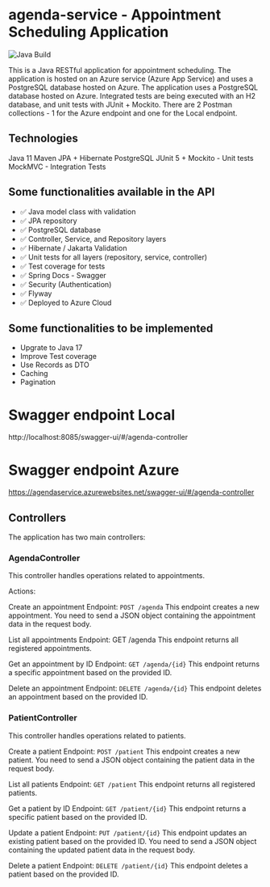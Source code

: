 # agenda-service - Appointment Scheduling Application

![Java Build](https://github.com/charlesluz1994/agenda-service/actions/workflows/main_agendaservice.yml/badge.svg?branch=main)

This is a Java RESTful application for appointment scheduling. 
The application is hosted on an Azure service (Azure App Service) and uses a PostgreSQL database hosted on Azure. 
The application uses a PostgreSQL database hosted on Azure. 
Integrated tests are being executed with an H2 database, and unit tests with JUnit + Mockito.
There are 2 Postman collections - 1 for the Azure endpoint and one for the Local endpoint.



## Technologies
Java 11
Maven
JPA + Hibernate
PostgreSQL
JUnit 5 + Mockito - Unit tests
MockMVC - Integration Tests

## Some functionalities available in the API
- ✅ Java model class with validation
- ✅ JPA repository
- ✅ PostgreSQL database
- ✅ Controller, Service, and Repository layers
- ✅ Hibernate / Jakarta Validation
- ✅ Unit tests for all layers (repository, service, controller)
- ✅ Test coverage for tests
- ✅ Spring Docs - Swagger 
- ✅ Security (Authentication)
- ✅ Flyway
- ✅ Deployed to Azure Cloud

## Some functionalities to be implemented
- Upgrate to Java 17
- Improve Test coverage
- Use Records as DTO
- Caching
- Pagination

# Swagger endpoint Local
http://localhost:8085/swagger-ui/#/agenda-controller

# Swagger endpoint Azure
https://agendaservice.azurewebsites.net/swagger-ui/#/agenda-controller




## Controllers
The application has two main controllers:

### AgendaController
This controller handles operations related to appointments.

Actions:

Create an appointment
Endpoint: `POST /agenda`
This endpoint creates a new appointment. You need to send a JSON object containing the appointment data in the request body.

List all appointments
Endpoint: GET /agenda
This endpoint returns all registered appointments.

Get an appointment by ID
Endpoint: `GET /agenda/{id}`
This endpoint returns a specific appointment based on the provided ID.

Delete an appointment
Endpoint: `DELETE /agenda/{id}`
This endpoint deletes an appointment based on the provided ID.

### PatientController
This controller handles operations related to patients.

Create a patient
Endpoint: `POST /patient`
This endpoint creates a new patient. You need to send a JSON object containing the patient data in the request body.

List all patients
Endpoint: `GET /patient`
This endpoint returns all registered patients.

Get a patient by ID
Endpoint: `GET /patient/{id}`
This endpoint returns a specific patient based on the provided ID.

Update a patient
Endpoint: `PUT /patient/{id}`
This endpoint updates an existing patient based on the provided ID. You need to send a JSON object containing the updated patient data in the request body.

Delete a patient
Endpoint: `DELETE /patient/{id}`
This endpoint deletes a patient based on the provided ID.


